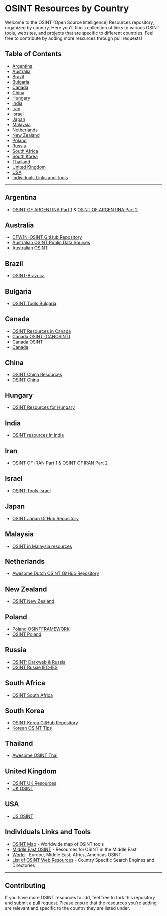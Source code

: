 # OSINT Resources by Country

Welcome to the OSINT (Open Source Intelligence) Resources repository, organized by country. Here you'll find a collection of links to various OSINT tools, websites, and projects that are specific to different countries. Feel free to contribute by adding more resources through pull requests!

## Table of Contents

- [Argentina](#argentina)
- [Australia](#australia)
- [Brazil](#brazil)
- [Bulgaria](#bulgaria)
- [Canada](#canada)
- [China](#china)
- [Hungary](#hungary)
- [India](#india)
- [Iran](#iran)
- [Israel](#israel)
- [Japan](#japan)
- [Malaysia](#malaysia)
- [Netherlands](#netherlands)
- [New Zealand](#new-zealand)
- [Poland](#poland)
- [Russia](#russia)
- [South Africa](#south-africa)
- [South Korea](#south-korea)
- [Thailand](#thailand)
- [United Kingdom](#united-kingdom)
- [USA](#usa)
- [Individuals Links and Tools](#individuals-links-and-tools)

---

## Argentina

- [OSINT OF ARGENTINA Part 1](https://web.archive.org/web/20231224134904/https://t.me/OsintLosena/565) & [OSINT OF ARGENTINA Part 2](https://web.archive.org/web/20231224135235/https://t.me/OsintLosena/566)

## Australia
- [DFW1N-OSINT GitHub Repository](https://github.com/DFW1N/DFW1N-OSINT)
- [Australian OSINT Public Data Sources](https://osint.fans/australia-osint-data-sources)
- [Australian OSINT](https://start.me/p/L10kJ6/australian-osint)

## Brazil
- [OSINT-Brazuca](https://github.com/osintbrazuca/osint-brazuca)

## Bulgaria
- [OSINT Tools Bulgaria](https://github.com/LinaYorda/OSINT-Tools-Bulgaria)

## Canada
- [OSINT Resources in Canada](https://start.me/p/aLe0vp/osint-resources-in-canada)
- [Canada OSINT (CANOSINT)](https://start.me/p/9E5BLR/canosint)
- [Canada OSINT](https://start.me/p/6rOJQp/canada-osint)
- [Canada](https://start.me/p/dlbyRn/canada)
  
## China
- [OSINT China Resources](https://start.me/p/GE7JQb/osint)
- [OSINT China](https://start.me/p/7kLY9R/osint-chine)

## Hungary
- [OSINT Resources for Hungary](https://start.me/p/kxGLzd/hun-osint)

## India 

- [OSINT resources in India](https://start.me/p/vjR5wL/osint-resources-in-india)

## Iran

- [OSINT OF IRAN Part 1](https://web.archive.org/web/20231224135808/https://t.me/OsintLosena/568) & [OSINT OF IRAN Part 2](https://web.archive.org/web/20231224135949/https://t.me/OsintLosena/569)

## Israel
- [OSINT Tools Israel](https://github.com/ranlo/OSINT-Tools-Israel)

## Japan
- [OSINT Japan GitHub Repository](https://github.com/Coordinate-Cat/OSINT-JAPAN)

## Malaysia
- [OSINT in Malaysia resources](https://start.me/p/KMqwBB/osint-in-malaysia-resources)

## Netherlands
- [Awesome Dutch OSINT GitHub Repository](https://github.com/wvanderp/awesome-dutch-osint)

## New Zealand
- [OSINT New Zealand](https://www.osint.nz/)

## Poland 
- [Poland OSINTFRAMEWORK](https://osintframework.pl/)
- [OSINT Poland](https://github.com/9wind/OSINT-Poland)

## Russia
- [OSINT: Darkweb & Russia](https://start.me/p/kx5qL5/osint-darkweb-russia)
- [OSINT Russie IEC-IES](https://start.me/p/0PeKwy/osint-russie-iec-ies)

## South Africa
- [OSINT South Africa](https://start.me/p/KMAbkB/osint-south-africa)

## South Korea
- [OSINT Korea GitHub Repository](https://github.com/SwanLeeSec/rokinttool)
- [Korean OSINT Tips](https://osintstan.medium.com/top-five-korean-osint-tips-b578e2dec010)

## Thailand
- [Awesome OSINT Thai](https://github.com/wasdee/awesome-osint-thai)

## United Kingdom
- [OSINT UK Resources](https://start.me/p/gyq0Rz/united-kingdom)
- [UK OSINT](https://www.uk-osint.net/)

## USA
- [US OSINT](https://start.me/p/GEQXv7/osint-us)

## Individuals Links and Tools
- [OSINT Map](https://cipher387.github.io/osintmap/) - Worldwide map of OSINT tools
- [Middle East OSINT](https://start.me/p/jj8Y9a/middle-east-osint) - Resources for OSINT in the Middle East
- [World](https://start.me/p/lLaoXv/07-world) - Europe, Middle East, Africa, Americas OSINT
- [List of OSINT Web Resources](https://github.com/OhShINT/ohshint.gitbook.io/blob/main/Lists_of_OSINT_Web_Resources/1-Complete-List-of-OSINT-Web-Resources.md#country-specific-search-engines-and-directories) - Country Specific Search Engines and Directories

---

## Contributing
If you have more OSINT resources to add, feel free to fork this repository and submit a pull request. Please ensure that the resources you're adding are relevant and specific to the country they are listed under.
